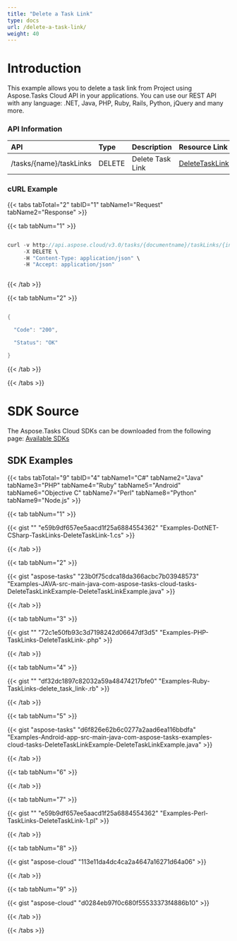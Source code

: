 ```yaml
---
title: "Delete a Task Link"
type: docs
url: /delete-a-task-link/
weight: 40
---
```


# **Introduction**
This example allows you to delete a task link from Project using Aspose.Tasks Cloud API in your applications. You can use our REST API with any language: .NET, Java, PHP, Ruby, Rails, Python, jQuery and many more.
### **API Information**

|**API**|**Type**|**Description**|**Resource Link**|
| :- | :- | :- | :- |
|/tasks/{name}/taskLinks|DELETE|Delete Task Link|[DeleteTaskLink](https://apireference.aspose.cloud/tasks/#/TasksTaskLinks/DeleteTaskLink)|
### **cURL Example**
{{< tabs tabTotal="2" tabID="1" tabName1="Request" tabName2="Response" >}}

{{< tab tabNum="1" >}}

```java

curl -v http://api.aspose.cloud/v3.0/tasks/{documentname}/taskLinks/{index}?appsid=xxxx&signature=xxxx \
     -X DELETE \
	 -H "Content-Type: application/json" \
     -H "Accept: application/json"  



```

{{< /tab >}}

{{< tab tabNum="2" >}}

```java

{

  "Code": "200",

  "Status": "OK"

}

```

{{< /tab >}}

{{< /tabs >}}
# **SDK Source**
The Aspose.Tasks Cloud SDKs can be downloaded from the following page: [Available SDKs](/available-sdks/)
## **SDK Examples**
{{< tabs tabTotal="9" tabID="4" tabName1="C#" tabName2="Java" tabName3="PHP" tabName4="Ruby" tabName5="Android" tabName6="Objective C" tabName7="Perl" tabName8="Python" tabName9="Node.js" >}}

{{< tab tabNum="1" >}}

{{< gist "" "e59b9df657ee5aacd1f25a6884554362" "Examples-DotNET-CSharp-TaskLinks-DeleteTaskLink-1.cs" >}}

{{< /tab >}}

{{< tab tabNum="2" >}}

{{< gist "aspose-tasks" "23b0f75cdca18da366acbc7b03948573" "Examples-JAVA-src-main-java-com-aspose-tasks-cloud-tasks-DeleteTaskLinkExample-DeleteTaskLinkExample.java" >}}

{{< /tab >}}

{{< tab tabNum="3" >}}

{{< gist "" "72c1e50fb93c3d7198242d06647df3d5" "Examples-PHP-TaskLinks-DeleteTaskLink-.php" >}}

{{< /tab >}}

{{< tab tabNum="4" >}}

{{< gist "" "df32dc1897c82032a59a48474217bfe0" "Examples-Ruby-TaskLinks-delete_task_link-.rb" >}}

{{< /tab >}}

{{< tab tabNum="5" >}}

{{< gist "aspose-tasks" "d6f826e62b6c0277a2aad6ea116bbdfa" "Examples-Android-app-src-main-java-com-aspose-tasks-examples-cloud-tasks-DeleteTaskLinkExample-DeleteTaskLinkExample.java" >}}

{{< /tab >}}

{{< tab tabNum="6" >}}

{{< /tab >}}

{{< tab tabNum="7" >}}

{{< gist "" "e59b9df657ee5aacd1f25a6884554362" "Examples-Perl-TaskLinks-DeleteTaskLink-1.pl" >}}

{{< /tab >}}

{{< tab tabNum="8" >}}

{{< gist "aspose-cloud" "113e11da4dc4ca2a4647a16271d64a06" >}}

{{< /tab >}}

{{< tab tabNum="9" >}}

{{< gist "aspose-cloud" "d0284eb97f0c680f55533373f4886b10" >}}

{{< /tab >}}

{{< /tabs >}}
